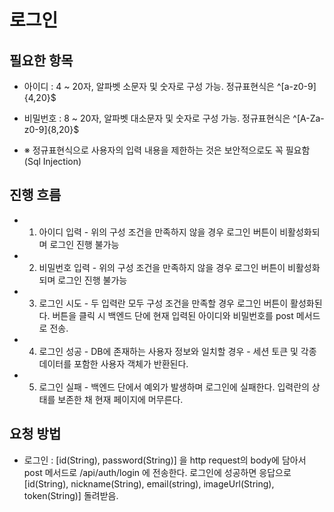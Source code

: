 # 로그인

## 필요한 항목
- 아이디 : 4 ~ 20자, 알파벳 소문자 및 숫자로 구성 가능. 정규표현식은 ^[a-z0-9]{4,20}$
- 비밀번호 : 8 ~ 20자, 알파벳 대소문자 및 숫자로 구성 가능. 정규표현식은 ^[A-Za-z0-9]{8,20}$ 

- ※ 정규표현식으로 사용자의 입력 내용을 제한하는 것은 보안적으로도 꼭 필요함(Sql Injection)

## 진행 흐름
- 1. 아이디 입력 - 위의 구성 조건을 만족하지 않을 경우 로그인 버튼이 비활성화되며 로그인 진행 불가능
- 2. 비밀번호 입력 - 위의 구성 조건을 만족하지 않을 경우 로그인 버튼이 비활성화되며 로그인 진행 불가능
- 3. 로그인 시도 - 두 입력란 모두 구성 조건을 만족할 경우 로그인 버튼이 활성화된다. 버튼을 클릭 시 백엔드 단에 현재 입력된 아이디와 비밀번호를 post 메서드 로 전송.
- 4. 로그인 성공 - DB에 존재하는 사용자 정보와 일치할 경우 - 세션 토큰 및 각종 데이터를 포함한 사용자 객체가 반환된다.
- 5. 로그인 실패 - 백엔드 단에서 예외가 발생하며 로그인에 실패한다. 입력란의 상태를 보존한 채 현재 페이지에 머무른다.


## 요청 방법
- 로그인 : [id(String), password(String)] 을 http request의 body에 담아서 post 메서드로 /api/auth/login 에 전송한다. 
    로그인에 성공하면 응답으로 [id(String), nickname(String), email(string), imageUrl(String), token(String)] 돌려받음.